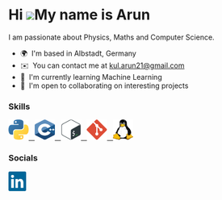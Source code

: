 Hi ![](https://user-images.githubusercontent.com/18350557/176309783-0785949b-9127-417c-8b55-ab5a4333674e.gif)My name is Arun
============================================================================================================================

I am passionate about Physics, Maths and Computer Science.

*   🌍  I'm based in Albstadt, Germany
*   ✉️  You can contact me at [kul.arun21@gmail.com](mailto:kul.arun21@gmail.com)
*   🧠  I'm currently learning Machine Learning
*   🤝  I'm open to collaborating on interesting projects

### Skills
<div>
  <a href="https://www.python.org/">
    <img src="https://raw.githubusercontent.com/kul-arun/kul-arun/main/icons/python.svg" width="40" height="40"/> &nbsp;
  </a>
  <a href="https://isocpp.org/">
    <img src="https://raw.githubusercontent.com/kul-arun/kul-arun/main/icons/c++.svg" width="40" height="40"/> &nbsp;
  </a>
  <a href="https://www.gnu.org/software/bash/">
    <img src="https://raw.githubusercontent.com/kul-arun/kul-arun/main/icons/bash.svg" width="40" height="40"/> &nbsp;
  </a>
  <a href="https://git-scm.com/">
    <img src="https://raw.githubusercontent.com/kul-arun/kul-arun/main/icons/git.svg" width="40" height="40"/> &nbsp;
  </a>
  <a href="https://www.linux.org/">
    <img src="https://raw.githubusercontent.com/kul-arun/kul-arun/main/icons/linux.svg" width="40" height="40"/>
  </a>
</div>

### Socials
<div>
<!--   <a href="[https://www.linkedin.com/in/arun-kulathingal/](http://discordapp.com/users/919196166812479508)">
    <img src="https://raw.githubusercontent.com/kul-arun/kul-arun/main/icons/discord.svg" width="40" height="40"/> &nbsp;
  </a> -->
  <a href="https://www.linkedin.com/in/arun-kulathingal/" target="_blank">
    <img src="https://raw.githubusercontent.com/kul-arun/kul-arun/main/icons/linkedin.svg" width="35" height="39"/>
  </a>
</div>
